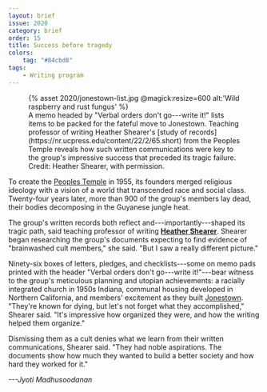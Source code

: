 ```yaml
---
layout: brief
issue: 2020
category: brief
order: 15
title: Success before tragedy
colors:
    tag: "#84cbd8"
tags:
    - Writing program
---
```

<figure class="">
  {% asset 2020/jonestown-list.jpg @magick:resize=600 alt:'Wild raspberry and rust fungus' %}<figcaption>
A memo headed by "Verbal orders don't go---write it!" lists items to be
packed for the fateful move to Jonestown. Teaching professor of writing
Heather Shearer's [study of
records](https://nr.ucpress.edu/content/22/2/65.short) from the Peoples
Temple reveals how such written communications were key to the group's
impressive success that preceded its tragic failure. Credit: Heather
Shearer, with permission.</figcaption>
</figure>

To create the [Peoples
Temple](https://en.wikipedia.org/wiki/Peoples_Temple) in 1955, its
founders merged religious ideology with a vision of a world that
transcended race and social class. Twenty-four years later, more than
900 of the group's members lay dead, their bodies decomposing in the
Guyanese jungle heat.

The group's written records both reflect and---importantly---shaped its
tragic path, said teaching professor of writing [**Heather
Shearer**](https://writing.ucsc.edu/faculty/index.php?uid=hshearer).
Shearer began researching the group's documents expecting to find
evidence of "brainwashed cult members," she said. "But I saw a really
different picture."

Ninety-six boxes of letters, pledges, and checklists---some on memo pads
printed with the header "Verbal orders don't go---write it!"---bear
witness to the group's meticulous planning and utopian achievements: a
racially integrated church in 1950s Indiana, communal housing developed
in Northern California, and members' excitement as they built
[Jonestown](https://en.wikipedia.org/wiki/Jonestown). "They're known for
dying, but let's not forget what they accomplished," Shearer said. "It's
impressive how organized they were, and how the writing helped them
organize."

Dismissing them as a cult denies what we learn from their written
communications, Shearer said. "They had noble aspirations. The documents
show how much they wanted to build a better society and how hard they
worked for it."

*---Jyoti Madhusoodanan*
